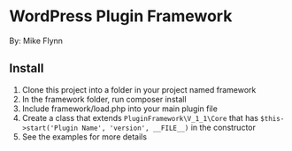 WordPress Plugin Framework
===
By: Mike Flynn

Install
---
1. Clone this project into a folder in your project named framework
1. In the framework folder, run composer install
1. Include framework/load.php into your main plugin file
1. Create a class that extends `PluginFramework\V_1_1\Core` that has `$this->start('Plugin Name', 'version', __FILE__)` in the constructor
1. See the examples for more details
